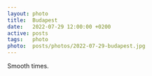 ```yaml
---
layout: photo
title:  Budapest
date:   2022-07-29 12:00:00 +0200
active: posts
tags:   photo
photo:  posts/photos/2022-07-29-budapest.jpg
---
```


Smooth times.
